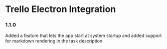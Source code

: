 # Trello Electron Integration

### 1.1.0

Added a feature that lets the app start at system startup and added support for markdown rendering in the task description
